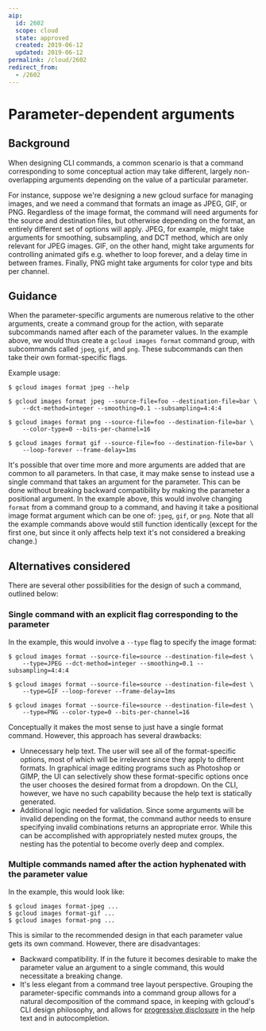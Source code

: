 ```yaml
---
aip:
  id: 2602
  scope: cloud
  state: approved
  created: 2019-06-12
  updated: 2019-06-12
permalink: /cloud/2602
redirect_from:
  - /2602
---
```


# Parameter-dependent arguments

## Background

When designing CLI commands, a common scenario is that a command corresponding
to some conceptual action may take different, largely non-overlapping arguments
depending on the value of a particular parameter.

For instance, suppose we're designing a new gcloud surface for managing images,
and we need a command that formats an image as JPEG, GIF, or PNG. Regardless of
the image format, the command will need arguments for the source and destination
files, but otherwise depending on the format, an entirely different set of
options will apply.  JPEG, for example, might take arguments for smoothing,
subsampling, and DCT method, which are only relevant for JPEG images.  GIF, on
the other hand, might take arguments for controlling animated gifs e.g.  whether
to loop forever, and a delay time in between frames. Finally, PNG might take
arguments for color type and bits per channel.

## Guidance

When the parameter-specific arguments are numerous relative to the other
arguments, create a command group for the action, with separate subcommands
named after each of the parameter values. In the example above, we would thus
create a `gcloud images format` command group, with subcommands called `jpeg`,
`gif`, and `png`. These subcommands can then take their own format-specific
flags.

Example usage:

```
$ gcloud images format jpeg --help

$ gcloud images format jpeg --source-file=foo --destination-file=bar \
    --dct-method=integer --smoothing=0.1 --subsampling=4:4:4

$ gcloud images format png --source-file=foo --destination-file=bar \
    --color-type=0 --bits-per-channel=16

$ gcloud images format gif --source-file=foo --destination-file=bar \
    --loop-forever --frame-delay=1ms
```

It's possible that over time more and more arguments are added that are common
to all parameters. In that case, it may make sense to instead use a single
command that takes an argument for the parameter. This can be done without
breaking backward compatibility by making the parameter a positional argument.
In the example above, this would involve changing `format` from a command group
to a command, and having it take a positional image format argument which can be
one of: `jpeg`, `gif`, or `png`. Note that all the example commands above would
still function identically (except for the first one, but since it only affects
help text it's not considered a breaking change.)

## Alternatives considered

There are several other possibilities for the design of such a command, outlined
below:

### Single command with an explicit flag corresponding to the parameter

In the example, this would involve a `--type` flag to specify the image format:

```
$ gcloud images format --source-file=source --destination-file=dest \
    --type=JPEG --dct-method=integer --smoothing=0.1 --subsampling=4:4:4

$ gcloud images format --source-file=source --destination-file=dest \
    --type=GIF --loop-forever --frame-delay=1ms

$ gcloud images format --source-file=source --destination-file=dest \
    --type=PNG --color-type=0 --bits-per-channel=16
```

Conceptually it makes the most sense to just have a single format command.
However, this approach has several drawbacks:

*   Unnecessary help text. The user will see all of the format-specific
    options, most of which will be irrelevant since they apply to different
    formats. In graphical image editing programs such as Photoshop or GIMP,
    the UI can selectively show these format-specific options once the user
    chooses the desired format from a dropdown. On the CLI, however, we have
    no such capability because the help text is statically generated.
*   Additional logic needed for validation. Since some arguments will be
    invalid depending on the format, the command author needs to ensure
    specifying invalid combinations returns an appropriate error. While this
    can be accomplished with appropriately nested mutex groups, the nesting
    has the potential to become overly deep and complex.


### Multiple commands named after the action hyphenated with the parameter value

In the example, this would look like:

```
$ gcloud images format-jpeg ...
$ gcloud images format-gif ...
$ gcloud images format-png ...
```

This is similar to the recommended design in that each parameter value gets its
own command. However, there are disadvantages:

*   Backward compatibility. If in the future it becomes desirable to make the
    parameter value an argument to a single command, this would necessitate a
    breaking change.
*   It's less elegant from a command tree layout perspective. Grouping the
    parameter-specific commands into a command group allows for a natural
    decomposition of the command space, in keeping with gcloud's CLI design
    philosophy, and allows for [progressive
    disclosure](https://en.wikipedia.org/wiki/Progressive_disclosure) in the
    help text and in autocompletion.
